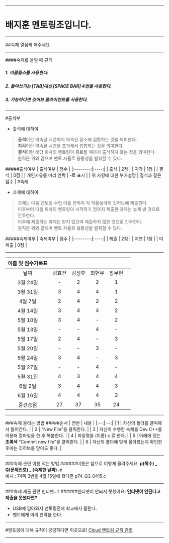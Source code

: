 ***
# 배지훈 멘토링조입니다.
***
##숙제 열심히 해주세요
***
####숙제를 올릴 때 규칙
##### 1. 이클립스를 사용한다.
##### 2. 들여쓰기는 [TAB]대신 [SPACE BAR] 4번을 사용한다.
##### 3. 가능하다면 깃허브 클라이언트를 사용한다.
***
#출석부
- 출석에 대하여  
  
> **출석**이란 약속된 시간까지 약속된 장소에 집합하는 것을 의미한다.  
> **지각**이란 약속된 시간을 초과해서 집합하는 것을 의미한다.  
> **결석**이란 해당 회차의 멘토링이 종료될 때까지 출석하지 않는 것을 의미한다.  
> 원칙은 위와 같으며 멘토 자율로 융통성을 발휘할 수 있다.  

#####출석여부
| 출석여부 | 점수 |
|:--------:|:----:|
| 출석 | 2점 |
| 지각 | 1점 |
| 결석 | 0점 |
| 개인사유를 미리 연락 | -로 표시 |
| 위 사항에 대한 부가설명 | 결석과 같은 점수 |
#숙제
- 과제에 대하여
  
> 과제는 다음 멘토링 수업 이틀 전까지 각 자율동아리 깃허브에 제출한다.  
> 이후부터 다음 회차의 멘토링이 시작하기 전까지 제출한 과제는 늦게 낸 것으로 간주한다.  
> 이후에 제출하는 과제는 받지 않으며 제출하지 않은 것으로 간주한다.  
> 원칙은 위와 같으며 멘토 자율로 융통성을 발휘할 수 있다.  

#####숙제여부
| 숙제여부 | 점수 |
|:--------:|:----:|
| 제출 | 2점 |
| 지연 | 1점 |
| 미제출 | 0점 |

***
| 이름 및 점수기록표 |  |  |  |  |  |
|:-:|:-:|:-:|:-:|:-:|:-:|
| 날짜     | 김효건 | 김성후 | 최현우 | 장무현 |
| 3월 24일 |      - |      2 |      2 |      1 |
| 3월 31일 |      3 |      4 |      4 |      1 |
| 4월 7일  |      2 |      4 |      2 |      2 |
| 4월 14일 |      3 |      4 |      4 |      2 |
| 5월 10일 |      3 |      4 |      - |      2 |
| 5월 13일 |      - |      - |      4 |      - |
| 5월 17일 |      2 |      4 |      - |      3 |
| 5월 20일 |      - |      - |      3 |      - |
| 5월 24일 |      3 |      4 |      - |      3 |
| 5월 27일 |      - |      - |      4 |      - |
| 5월 31일 |      4 |      3 |      4 |      4 |
| 6월 2일  |      3 |      4 |      4 |      3 |
| 6월 16일 |      4 |      4 |      4 |      3 |
| 중간총점 |     27 |     37 |     35 |     24 |
***
###숙제 올리는 방법
#####순서
| 연번 | 내용 |
|:--:|:--:|
| 1 | 자신의 폴더를 클릭해서 들어간다. |
| 2 | "New File"을 클릭한다. |
| 3 | 자신이 수행한 숙제를 Dev C++를 이용해 컴파일을 한 후 복붙한다. |
| 4 | 파일명을 (이름).c 로 한다. |
| 5 | 아래에 있는 **초록색** "Commit new file"을 클릭한다. |
| 6 | 자신의 폴더에 맞게 올라왔는지 확인한 후에는 깃허브를 닫아도 좋다. |
***
###숙제 관련
이름 적는 방법
######이름은 앞으로 이렇게 올려주세요.
**p(쪽수) _ Q(문제번호) _ (숙제한 날짜) .c**  
예시 : 74쪽 3번을 4월 15일에 했다면 p74_Q3_0415.c
***
###숙제 제출 관련
인터넷...?
######인터넷이 안되서 못했어요!
**인터넷이 안된다고 제출을 못했다면?**
- USB에 담아와서 멘토링전에 학교에서 올린다.
- 멘토에게 미리 연락을 한다.

***

#멘토링에 대해 규칙이 궁금하다면 이곳으로!
[Cloud 멘토링 규칙 관련](https://github.com/Manicarus/BJCloud/wiki/멘토링-규칙)
***
